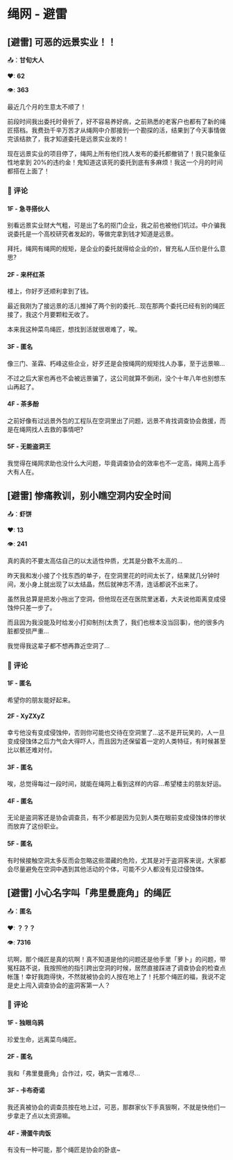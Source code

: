 # 绳网 - 避雷

<!--
📤：**UNKNOW**

❤: **0**

👁: **0**

<font color=#ffbb36>你</font>

### 💬评论
-->

## [避雷] 可恶的远景实业！！

📤：**甘旬大人**

❤: **62**

👁: **363**

最近几个月的生意太不顺了！

前段时间我出委托时骨折了，好不容易养好病，之前熟悉的老客户也都有了新的绳匠搭档。我费劲千辛万苦才从绳网中介那接到一个勘探的活，结果到了今天事情做完该结款了，我才知道委托是远景实业发的！

现在远景实业的项目停了，绳网上所有他们找人发布的委托都撤销了！我只能象征性地拿到 20%的违约金！鬼知道这该死的委托到底有多麻烦！我这一个月的时间都搭在上面了！

### 💬 评论

#### 1F - 急寻搭伙人

别看远景实业财大气粗，可是出了名的抠门企业，我之前也被他们坑过。中介骗我说委托是一个高校研究者发起的，等做完拿到钱才知道是远景。

拜托，绳网有绳网的规矩，是企业的委托就得给企业的价，冒充私人压价是什么意思?

#### 2F - 来杯红茶

楼上，你好歹还顺利拿到了钱。

最近我刚为了接远景的活儿推掉了两个别的委托…现在那两个委托已经有别的绳匠接了，我这个月要颗粒无收了。

本来我这种菜鸟绳匠，想找到活就很艰难了，唉。

#### 3F - 匿名

像三门、圣霖、朽峰这些企业，好歹还是会按绳网的规矩找人办事，至于远景嘛…

不过之后大家也再也不会被远景骗了，这公司就算不倒闭，没个十年八年也别想东山再起了。

#### 4F - 茶多酚

之前好像有过远景外包的工程队在空洞里出了问题，远景不肯找调查协会救援，而是在绳网找人去救的事情吧?

#### 5F - 无能盗洞王

我觉得在绳网求助也没什么大问题，毕竟调查协会的效率也不一定高，绳网上高手大有人在。

## [避雷] 惨痛教训，别小瞧空洞内安全时间

📤：**虾饼**

❤: **13**

👁: **241**

真的真的不要太高估自己的以太适性仲质，尤其是分数不太高的…

昨天我和发小接了个找东西的单子，在空洞里花的时间太长了，结果就几分钟时间，发小身上就出现了以太结晶，然后就神志不清，连话都说不出来了。

虽然我总算是把发小拖出了空洞，但他现在还在医院里迷着，大夫说他距离变成侵蚀仲只差一步了。

而且因为我没能及时给发小打抑制剂(太贵了，我们也根本没当回事)，他的很多内脏都受损严重…

我觉得我这辈子都不想再靠近空洞了…

### 💬 评论

#### 1F - 匿名

希望你的朋友能好起来。

#### 2F - XyZXyZ

幸亏他没有变成侵蚀仲，否则你可能也交待在空洞里了…这不是开玩笑的，人一旦变成侵蚀体之后力气会大得吓人，而且因为还保留着一定的人类特征，有时候甚至比以骸还难对付。

#### 3F - 匿名

唉，总觉得每过一段时间，就能在绳网上看到这样的内容…希望楼主的朋友好运。

#### 4F - 匿名

无论是盗洞客还是协会调查员，有不少都是因为见到人类在眼前变成侵蚀体的惨状而放弃了这份职业。

#### 5F - 匿名

有时候接触空洞太多反而会忽略这些潜藏的危险，尤其是对于盗洞客来说，大家都会尽量避免在空洞中遇到其他活动的个体，可能不少人都没有见过侵蚀体。

## [避雷] 小心名字叫「弗里曼鹿角」的绳匠

📤：**匿名**

❤: **？？？**

👁: **7316**

坑啊，那个绳匠是真的坑啊！真不知道是他的问题还是他手里「萝卜」的问题，带冤枉路不说，我按照他的指引跨出空洞的时候，居然直接踩进了调查协会的检查点帐篷！幸好我跑得快，不然就被协会的人按在地上了！托那个绳匠的福，我说不定是史上闯入调查协会的盗洞客第一人？

### 💬 评论

#### 1F - 独眼乌鸦

珍爱生命，远离菜鸟绳匠。

#### 2F - 匿名

我和「弗里曼鹿角」合作过，哎，确实一言难尽…

#### 3F - 卡布奇诺

我还真被协会的调查员按在地上过，可恶，那群家伙下手真狠啊，不就是快他们一步拿走了点以太资源嘛。

#### 4F - 滑蛋牛肉饭

有没有一种可能，那个绳匠是协会的卧底~
